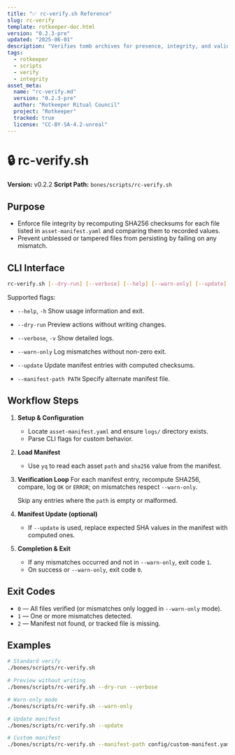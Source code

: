 ```yaml
---
title: "✅ rc-verify.sh Reference"
slug: rc-verify
template: rotkeeper-doc.html
version: "0.2.3-pre"
updated: "2025-06-01"
description: "Verifies tomb archives for presence, integrity, and valid embedded metadata. Used post-render or post-pack."
tags:
  - rotkeeper
  - scripts
  - verify
  - integrity
asset_meta:
  name: "rc-verify.md"
  version: "0.2.3-pre"
  author: "Rotkeeper Ritual Council"
  project: "Rotkeeper"
  tracked: true
  license: "CC-BY-SA-4.2-unreal"
---
```

<!-- Begin Ritual Script Documentation -->
# 🔒 rc-verify.sh
<!-- The sacred rite of checksum validation -->

**Version:** v0.2.2
**Script Path:** `bones/scripts/rc-verify.sh`

## Purpose
<!-- Core validation objectives -->

- Enforce file integrity by recomputing SHA256 checksums for each file listed in `asset-manifest.yaml` and comparing them to recorded values.
- Prevent unblessed or tampered files from persisting by failing on any mismatch.

## CLI Interface
<!-- How to invoke the validation ceremony -->

```bash
rc-verify.sh [--dry-run] [--verbose] [--help] [--warn-only] [--update] [--manifest-path PATH]
```

Supported flags:

- `--help`, `-h`
  Show usage information and exit.

- `--dry-run`
  Preview actions without writing changes.

- `--verbose`, `-v`
  Show detailed logs.

- `--warn-only`
  Log mismatches without non-zero exit.

- `--update`
  Update manifest entries with computed checksums.

- `--manifest-path PATH`
  Specify alternate manifest file.

## Workflow Steps
<!-- Sequential rites performed by the script -->

1. **Setup & Configuration**
   - Locate `asset-manifest.yaml` and ensure `logs/` directory exists.
   - Parse CLI flags for custom behavior.

2. **Load Manifest**
   - Use `yq` to read each asset `path` and `sha256` value from the manifest.

3. **Verification Loop**
   For each manifest entry, recompute SHA256, compare, log `OK` or `ERROR`; on mismatches respect `--warn-only`.

   Skip any entries where the `path` is empty or malformed.

4. **Manifest Update (optional)**
   - If `--update` is used, replace expected SHA values in the manifest with computed ones.

5. **Completion & Exit**
   - If any mismatches occurred and not in `--warn-only`, exit code `1`.
   - On success or `--warn-only`, exit code `0`.

## Exit Codes
<!-- Symbolic outcomes of incantation -->

- `0` — All files verified (or mismatches only logged in `--warn-only` mode).
- `1` — One or more mismatches detected.
- `2` — Manifest not found, or tracked file is missing.

## Examples
<!-- Sample invocations for celebratory rites -->

```bash
# Standard verify
./bones/scripts/rc-verify.sh

# Preview without writing
./bones/scripts/rc-verify.sh --dry-run --verbose

# Warn-only mode
./bones/scripts/rc-verify.sh --warn-only

# Update manifest
./bones/scripts/rc-verify.sh --update

# Custom manifest
./bones/scripts/rc-verify.sh --manifest-path config/custom-manifest.yaml
```


<!-- 🎴 Limerick 1:
There once was a tool named rc-verify,
Whose checks kept the bad bytes awry.
It scanned every file,
With a timestamped style,
And bid any rogue hash goodbye.
-->

<!-- 🎴 Limerick 2:
In the tombs where old bytes lie low,
rc-verify makes tamperers go.
With SHA at its core,
It reveals every flaw,
So your site’s integrity will glow.
-->
